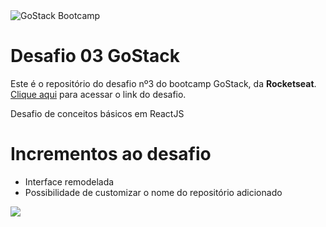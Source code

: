 <img src="https://camo.githubusercontent.com/a869a2aaab296ef925343d7e76518cd213eb0a30/68747470733a2f2f73746f726167652e676f6f676c65617069732e636f6d2f676f6c64656e2d77696e642f626f6f7463616d702d676f737461636b2f6865616465722d6465736166696f732d6e65772e706e67" alt="GoStack Bootcamp"/>

# Desafio 03 GoStack
Este é o repositório do desafio nº3 do bootcamp GoStack, da **Rocketseat**. <br/>
<a href="https://github.com/rocketseat-education/bootcamp-gostack-desafios/tree/master/desafio-conceitos-reactjs">Clique aqui</a> para acessar o link do desafio.

Desafio de conceitos básicos em ReactJS

# Incrementos ao desafio
- Interface remodelada
- Possibilidade de customizar o nome do repositório adicionado

<img src="https://i.imgur.com/IzmgK5J.png" />
